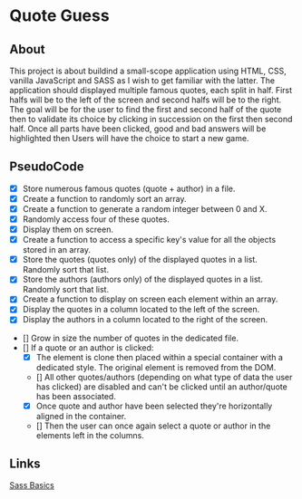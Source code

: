 # Quote Guess

## About

This project is about buildind a small-scope application using HTML, CSS, vanilla JavaScript and SASS as I wish to get familiar with the latter. The application should displayed multiple famous quotes, each split in half. First halfs will be to the left of the screen and second halfs will be to the right. The goal will be for the user to find the first and second half of the quote then to validate its choice by clicking in succession on the first then second half. Once all parts have been clicked, good and bad answers will be highlighted then Users will have the choice to start a new game.

## PseudoCode

- [X] Store numerous famous quotes (quote + author) in a file.
- [X] Create a function to randomly sort an array.
- [X] Create a function to generate a random integer between 0 and X.
- [X] Randomly access four of these quotes.
- [X] Display them on screen.
- [X] Create a function to access a specific key's value for all the objects stored in an array.
- [X] Store the quotes (quotes only) of the displayed quotes in a list. Randomly sort that list.
- [X] Store the authors (authors only) of the displayed quotes in a list. Randomly sort that list.
- [X] Create a function to display on screen each element within an array.
- [X] Display the quotes in a column located to the left of the screen.
- [X] Display the authors in a column located to the right of the screen.
- [] Grow in size the number of quotes in the dedicated file.
- [] If a quote or an author is clicked:
    - [X] The element is clone then placed within a special container with a dedicated style. The original element is removed from the DOM.
    - [] All other quotes/authors (depending on what type of data the user has clicked) are disabled and can't be clicked until an author/quote has been associated.
    - [X] Once quote and author have been selected they're horizontally aligned in the container.
    - [] Then the user can once again select a quote or author in the elements left in the columns.

## Links
[Sass Basics](https://sass-lang.com/guide/)